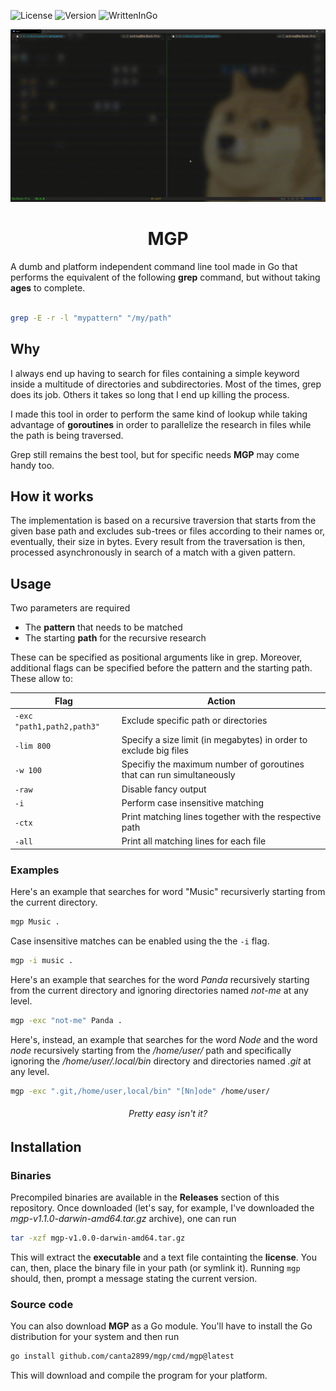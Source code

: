 ![License](https://img.shields.io/badge/License-MIT-green?style=for-the-badge)
![Version](https://img.shields.io/github/v/release/canta2899/mgp?display_name=tag&label=version&style=for-the-badge)
![WrittenInGo](https://img.shields.io/badge/Written%20in%20Go-lightblue?style=for-the-badge&logo=go&color=111111)

<p align="center">
    <img src="./assets/mgp.gif" width="700"/>
</p>
<h1 align="center">
    MGP
</h1>

A dumb and platform independent command line tool made in Go that performs the equivalent of the following **grep** command, but without taking **ages** to complete.

```sh

grep -E -r -l "mypattern" "/my/path"

```

## Why

I always end up having to search for files containing a simple keyword inside a multitude of directories and subdirectories. Most of the times, grep does its job. Others it takes so long that I end up killing the process.

I made this tool in order to perform the same kind of lookup while taking advantage of **goroutines** in order to parallelize the research in files while the path is being traversed.

Grep still remains the best tool, but for specific needs **MGP** may come handy too.

## How it works

The implementation is based on a recursive traversion that starts from the given base path and excludes sub-trees or files according to their names or, eventually, their size in bytes. Every result from the traversation is then, processed asynchronously in search of a match with a given pattern. 

## Usage

Two parameters are required

- The **pattern** that needs to be matched
- The starting **path** for the recursive research

These can be specified as positional arguments like in grep. Moreover, additional flags can be specified before the pattern and the starting path. These allow to: 

| Flag                       | Action                                                                |
| -------------------------- | --------------------------------------------------------------------- |
| `-exc "path1,path2,path3"` | Exclude specific path or directories                                  |
| `-lim 800`                 | Specify a size limit (in megabytes) in order to exclude big files     |
| `-w 100`                   | Specifiy the maximum number of goroutines that can run simultaneously |
| `-raw`                     | Disable fancy output                                                  |
| `-i`                       | Perform case insensitive matching                                     |
| `-ctx`                     | Print matching lines together with the respective path                |
| `-all`                     | Print all matching lines for each file                                |

### Examples

Here's an example that searches for word "Music" recursiverly starting from the current directory.

```sh
mgp Music . 
```

Case insensitive matches can be enabled using the the `-i` flag.

```sh
mgp -i music . 
```

Here's an example that searches for the word *Panda* recursively starting from the current directory and ignoring directories named *not-me* at any level.

```sh
mgp -exc "not-me" Panda . 
```

Here's, instead, an example that searches for the word *Node* and the word *node* recursively starting from the */home/user/* path and specifically ignoring the */home/user/.local/bin* directory and directories named *.git* at any level.

```sh
mgp -exc ".git,/home/user,local/bin" "[Nn]ode" /home/user/ 
```

<p align="center">
    <h6 align="center">Pretty easy isn't it?</h6>
</p>


## Installation

### Binaries

Precompiled binaries are available in the **Releases** section of this repository. Once downloaded (let's say, for example, I've downloaded the *mgp-v1.1.0-darwin-amd64.tar.gz* archive), one can run

```sh
tar -xzf mgp-v1.0.0-darwin-amd64.tar.gz
```

This will extract the **executable** and a text file containting the **license**. You can, then, place the binary file in your path (or symlink it). Running `mgp` should, then, prompt a message stating the current version.

### Source code

You can also download **MGP** as a Go module. You'll have to install the Go distribution for your system and then run

```sh
go install github.com/canta2899/mgp/cmd/mgp@latest
```

This will download and compile the program for your platform.



